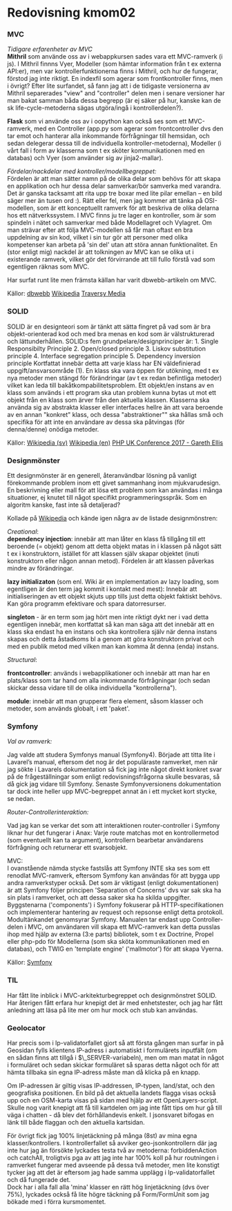 ---
---
Redovisning kmom02
=========================

<!-- •	Vilka tidigare erfarenheter har du av MVC? Använde du någon speciell källa för att läsa på om MVC? Kan du med egna ord förklara någon fördel med kontroller/modell-begreppet, så som du ser på det? -->

<h3>MVC</h3>

<em>Tidigare erfarenheter av MVC</em>  
<strong>Mithril</strong> som använde oss av i webappkursen sades vara ett MVC-ramverk (i js). I Mithril finnns Vyer, Modeller (som hämtar information från t ex externa API:er), men var kontrollerfunktionerna finns i Mithril, och hur de fungerar, förstod jag inte riktigt. En indexfil som agerar som frontkontroller finns, men i övrigt? Efter lite surfandet, så fann jag att i de tidigaste versionerna av Mithril separerades "view" and "controller" delen men i senare versioner har man bakat samman båda dessa begrepp (är ej säker på hur, kanske kan de sk life-cycle-metoderna sägas utgöra/ingå i kontrollerdelen?).

<strong>Flask</strong> som vi använde oss av i oopython kan också ses som ett MVC-ramverk, med en Controller (app.py som agerar som frontcontroller dvs den tar emot och hanterar alla inkommande förfrågningar till hemsidan, och sedan delegerar dessa till de individuella kontroller-metoderna), Modeller (i vårt fall i form av klasserna som t ex sköter kommunikationen med en databas) och Vyer (som använder sig av jinja2-mallar).  

<em>Fördelar/nackdelar med kontroller/modellbegreppet:</em>  
Fördelen är att man sätter namn på de olika delar som behövs för att skapa en applikation och hur dessa delar samverkar/bör samverka med varandra. Det är ganska tacksamt att rita upp tre boxar med lite pilar emellan – en bild säger mer än tusen ord :). Rätt eller fel, men jag kommer att tänka på OSI-modellen, som är ett konceptuellt ramverk för att beskriva de olika delarna hos ett nätverkssystem.
I MVC finns ju tre lager en kontroller, som är som spindeln i nätet och samverkar med både Modellagret och Vylagret. Om man strävar efter att följa MVC-modellen så får man oftast en bra uppdelning av sin kod, vilket i sin tur gör att personer med olika kompetenser kan arbeta på 'sin del' utan att störa annan funktionalitet. En (stor enligt mig) nackdel är att tolkningen av MVC kan se olika ut i existerande ramverk, vilket gör det förvirrande att till fullo förstå vad som egentligen räknas som MVC.

Har surfat runt lite men främsta källan har varit dbwebb-artikeln om MVC.

Källor:
[dbwebb](https://dbwebb.se/kunskap/php-baserade-och-mvc-inspirerade-ramverk-vad-betyder-det)
[Wikipedia](https://sv.wikipedia.org/wiki/Model-View-Controller)
[Traversy Media](https://www.youtube.com/watch?v=pCvZtjoRq1I)



<!-- •	Kom du fram till vad begreppet SOLID innebar och vilka källor an-vände du? Kan du förklara SOLID på ett par rader med dina egna ord? -->

<h3>SOLID</h3>
SOLID är en designteori som är tänkt att sätta fingret på vad som är bra objekt-orienterad kod och med bra menas en kod som är välstrukturerad och lättunderhållen.
SOLID:s fem grundpelare/designprinciper är:  
1.	Single Responsibilty Principle  
2.	Open/closed principle  
3.	Liskov substitution principle  
4.	Interface segregation principle  
5.	Dependency inversion principle  
Kortfattat innebär detta att varje klass har EN väldefinierad uppgift/ansvarsområde (1). En klass ska vara öppen för utökning, med t ex nya metoder men stängd för förändringar (av t ex redan befintliga metoder) vilket kan leda till bakåtkompabilitetsproblem. Ett objekt/en instans av en klass som används i ett program ska utan problem kunna bytas ut mot ett objekt från en klass som ärver från den aktuella klassen. Klasserna ska använda sig av abstrakta klasser eller interfaces hellre än att vara beroende av en annan "konkret" klass, och dessa "abstraktioner"" ska hållas små och specifika för att inte en användare av dessa ska påtvingas (för denna/denne) onödiga metoder.

Källor:
[Wikipedia (sv)](https://sv.wikipedia.org/wiki/SOLID)
[Wikipedia (en)](https://en.wikipedia.org/wiki/SOLID)
[PHP UK Conference 2017 - Gareth Ellis](https://www.youtube.com/watch?v=86Tt2pW9pv4)


<h3>Designmönster</h3>
<!-- •	Har du någon erfarenhet av designmönster och kan du nämna och kort förklara några designmönster du hört talas om? -->

Ett designmönster är en generell, återanvändbar lösning på vanligt förekommande problem inom ett givet sammanhang inom mjukvarudesign. En beskrivning eller mall för att lösa ett problem som kan användas i många situationer, ej knutet till något specifikt programmeringsspråk. Som en algoritm kanske, fast inte så detaljerad?

Kollade på [Wikipedia](https://en.wikipedia.org/wiki/Software_design_pattern) och kände igen några av de listade designmönstren:

<em>Creational</em>:  
<strong>dependency injection</strong>: innebär att man låter en klass få tillgång till ett beroende (= objekt) genom att detta objekt matas in i klassen på något sätt t ex i konstruktorn, istället för att klassen själv skapar objektet (inuti konstruktorn eller någon annan metod). Fördelen är att klassen påverkas mindre av förändringar.

<strong>lazy initializaton</strong> (som enl. Wiki är en implementation av lazy loading, som egentligen är den term jag kommit i kontakt med mest): Innebär att initialiseringen av ett objekt skjuts upp tills just detta objekt faktiskt behövs. Kan göra programm efektivare och spara datorresurser.

<strong>singleton</strong> - är en term som jag hört men inte riktigt dykt ner i vad detta egentligen innebär, men kortfattat så kan man säga att det innebär att en klass ska endast ha en instans och ska kontrollera själv när denna instans skapas och detta åstadkoms bl a genom att göra konstruktorn privat och med en publik metod med vilken man kan komma åt denna (enda) instans.


<em>Structural</em>:  
<!-- <strong>decorator</strong>: Attach additional responsibilities to an object dynamically keeping the same interface. Decorators provide a flexible alternative to subclassing for extending functionality. -->

<strong>frontcontroller</strong>: används i webapplikationer och innebär att man har en plats/klass som tar hand om alla inkommande förfrågningar (och sedan skickar dessa vidare till de olika individuella "kontrollerna").

<strong>module</strong>: innebär att man grupperar flera element, såsom klasser och metoder, som används globalt, i ett 'paket'.

<!-- •	Vilket ramverk valde du att studera manualen för och fann du något intressant? -->


<!--<em>Det du kan studera nu är främst att se hur ramverkets router fungerar med en kontroller och om ramverkets manual har något särskilt stycke om MVC.</em>-->  

<h3>Symfony</h3>

<em>Val av ramverk:</em>

Jag valde att studera Symfonys manual (Symfony4). Började att titta lite i Lavarel’s manual, eftersom det nog är det populäraste ramverket, men när jag sökte i Lavarels dokumentation så fick jag inte något direkt konkret svar på de frågeställningar som enligt redovisningsfrågorna skulle besvaras, så då gick jag vidare till Symfony. Senaste Symfonyversionens dokumentation tar dock inte heller upp MVC-begreppet annat än i ett mycket kort stycke, se nedan.

<em>Router-Controllerinteraktion:</em>  
<!-- A route is a map from a URL path to attributes (i.e a controller). Suppose you want one route that matches /blog exactly and another more dynamic route that can match any URL like /blog/my-post or /blog/all-about-symfony.
Routes can be configured in YAML, XML, PHP or using annotations. All formats provide the same features and performance, so choose the one you prefer. If you choose PHP annotations, run this command once in your application to add support for them: -->
Vad jag kan se verkar det som att interaktionen router-controller i Symfony liknar hur det fungerar i Anax: Varje route matchas mot en kontrollermetod (som eventuellt kan ta argument), kontrollern bearbetar användarens förfrågning och returnerar ett svarsobjekt.

<!-- // config/routes.php
namespace Symfony\Component\Routing\Loader\Configurator;

use App\Controller\BlogController;

return function (RoutingConfigurator $routes) {
    // Matches /blog exactly
    $routes->add('blog_list', '/blog')
        ->controller([BlogController::class, 'list'])
    ;
    // Matches /blog/*
    // but not /blog/slug/extra-part
    $routes->add('blog_show', '/blog/{slug}')
        ->controller([BlogController::class, 'show'])
    ;
}; -->

MVC:  
I ovanstående nämda stycke fastslås att Symfony INTE ska ses som ett renodlat MVC-ramverk, eftersom Symfony kan användas för att bygga upp andra ramverkstyper också. Det som är viktigast (enligt dokumentationen) är att Symfony följer principen 'Separation of Concerns' dvs var sak ska ha sin plats i ramverket, och att dessa saker ska ha skilda uppgifter. Byggstenarna ('components') i Symfony fokuserar på HTTP-specifikationen och implementerar hantering av request och repsonse enligt detta protokoll. Modultänkandet genomsyrar Symfony.
Manualen tar endast upp Controller-delen i MVC, om användaren vill skapa ett MVC-ramverk kan detta pusslas ihop med hjälp av externa (3:e parts) bibliotek, som t ex Doctrine, Propel eller php-pdo för Modellerna (som ska sköta kommunikationen med en databas), och TWIG en 'template engine' ('mallmotor') för att skapa Vyerna.

Källor:
[Symfony](https://symfony.com/doc/current/index.html#gsc.tab=0)

<!-- •	Vilken är din TIL för detta kmom? -->

<h3>TIL</h3>
Har fått lite inblick i MVC-arkitekturbegreppet och designmönstret SOLID.
Har återigen fått erfara hur knepigt det är med enhetstester, och jag har fått anledning att läsa på lite mer om hur mock och stub kan användas.

<h3>Geolocator</h3>  
Har precis som i Ip-validatorfallet gjort så att första gången man surfar in på Geosidan fylls klientens IP-adress i automatiskt i formulärets inputfält (om en sådan finns att tillgå i $\_SERVER-variabeln), men om man matat in något i formuläret och sedan skickar formuläret så sparas detta något och för att hämta tillbaka sin egna IP-adress måste man då klicka på en knapp.

Om IP-adressen är giltig visas IP-addressen, IP-typen, land/stat, och den geografiska positionen. En bild på det aktuella landets flagga visas också upp och en OSM-karta visas på sidan med hjälp av ett OpenLayers-script. Skulle nog varit knepigt att få till kartdelen om jag inte fått tips om hur gå till väga i chatten - då blev det förhållandevis enkelt. I jsonsvaret bifogas en länk till både flaggan och den aktuella kartsidan.

För övrigt fick jag 100% linjetäckning på många (8st) av mina egna klasser/kontrollers. I kontrollerfallet så avviker geo-jsonkontrollern där jag inte hur jag än försökte lyckades testa två av metoderna: forbiddenAction och catchAll, troligtvis pga av att jag inte har 100% koll på hur routningen i ramverket fungerar med avseende på dessa två metoder, men lite konstigt tycker jag att det är eftersom jag hade samma upplägg i Ip-validatorfallet och då fungerade det.  
Dock har i alla fall alla 'mina' klasser en rätt hög linjetäckning (dvs över 75%), lyckades också få lite högre täckning på Form/FormUnit som jag bökade med i förra kursmomentet.
